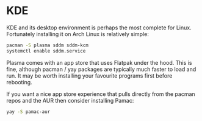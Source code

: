 # KDE

KDE and its desktop environment is perhaps the most complete for Linux. Fortunately installing it on Arch Linux is relatively simple:

```bash
pacman -S plasma sddm sddm-kcm
systemctl enable sddm.service
```

Plasma comes with an app store that uses Flatpak under the hood. This is fine, although pacman / yay packages are typically much faster to load and run. It may be worth installing your favourite programs first before rebooting.

If you want a nice app store experience that pulls directly from the pacman repos and the AUR then consider installing Pamac:

```bash
yay -S pamac-aur
```